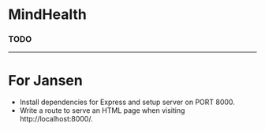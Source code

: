 # MindHealth

### TODO
--------------

For Jansen
==========
* Install dependencies for Express and setup server on PORT 8000.
* Write a route to serve an HTML page when visiting http://localhost:8000/.


